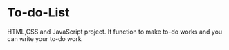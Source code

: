 # To-do-List
HTML,CSS and JavaScript project. It function to make to-do works and you can write your to-do work
